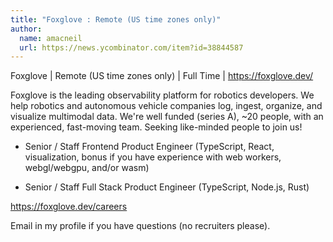 ```yaml
---
title: "Foxglove : Remote (US time zones only)"
author:
  name: amacneil
  url: https://news.ycombinator.com/item?id=38844587
---
```

Foxglove | Remote (US time zones only) | Full Time | <a href="https:&#x2F;&#x2F;foxglove.dev&#x2F;" rel="nofollow">https:&#x2F;&#x2F;foxglove.dev&#x2F;</a>

Foxglove is the leading observability platform for robotics developers. We help robotics and autonomous vehicle companies log, ingest, organize, and visualize multimodal data. We&#x27;re well funded (series A), ~20 people, with an experienced, fast-moving team. Seeking like-minded people to join us!

- Senior &#x2F; Staff Frontend Product Engineer (TypeScript, React, visualization, bonus if you have experience with web workers, webgl&#x2F;webgpu, and&#x2F;or wasm)

- Senior &#x2F; Staff Full Stack Product Engineer (TypeScript, Node.js, Rust)

<a href="https:&#x2F;&#x2F;foxglove.dev&#x2F;careers" rel="nofollow">https:&#x2F;&#x2F;foxglove.dev&#x2F;careers</a>

Email in my profile if you have questions (no recruiters please).
